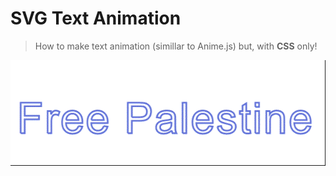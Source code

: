 # SVG Text Animation
> How to make text animation (simillar to Anime.js) but, with **CSS** only!

<P align="center" border="1px solid black">
  <img src="img.gif">
</p>
